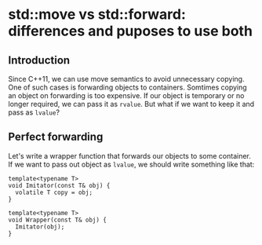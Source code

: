 # std::move vs std::forward: differences and puposes to use both

## Introduction
Since C++11, we can use move semantics to avoid unnecessary copying. One of such cases is forwarding objects to containers. Somtimes copying an object on forwarding is too expensive. If our object is temporary or no longer required, we can pass it as `rvalue`. But what if we want to keep it and pass as `lvalue`?

## Perfect forwarding
Let's write a wrapper function that forwards our objects to some container. If we want to pass out object as `lvalue`, we should write something like that:

```
template<typename T>
void Imitator(const T& obj) {
  volatile T copy = obj;
}

template<typename T>
void Wrapper(const T& obj) {
  Imitator(obj);
}
```